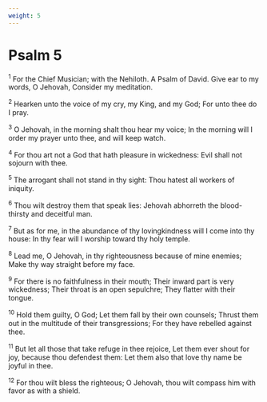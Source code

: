 ```yaml
---
weight: 5
---
```


# Psalm 5

<sup>1</sup> For the Chief Musician; with the Nehiloth. A Psalm of David. Give ear to my words, O Jehovah, Consider my meditation. 

<sup>2</sup> Hearken unto the voice of my cry, my King, and my God; For unto thee do I pray. 

<sup>3</sup> O Jehovah, in the morning shalt thou hear my voice; In the morning will I order my prayer unto thee, and will keep watch. 

<sup>4</sup> For thou art not a God that hath pleasure in wickedness: Evil shall not sojourn with thee. 

<sup>5</sup> The arrogant shall not stand in thy sight: Thou hatest all workers of iniquity. 

<sup>6</sup> Thou wilt destroy them that speak lies: Jehovah abhorreth the blood-thirsty and deceitful man. 

<sup>7</sup> But as for me, in the abundance of thy lovingkindness will I come into thy house: In thy fear will I worship toward thy holy temple. 

<sup>8</sup> Lead me, O Jehovah, in thy righteousness because of mine enemies; Make thy way straight before my face. 

<sup>9</sup> For there is no faithfulness in their mouth; Their inward part is very wickedness; Their throat is an open sepulchre; They flatter with their tongue. 

<sup>10</sup> Hold them guilty, O God; Let them fall by their own counsels; Thrust them out in the multitude of their transgressions; For they have rebelled against thee. 

<sup>11</sup> But let all those that take refuge in thee rejoice, Let them ever shout for joy, because thou defendest them: Let them also that love thy name be joyful in thee. 

<sup>12</sup> For thou wilt bless the righteous; O Jehovah, thou wilt compass him with favor as with a shield. 


